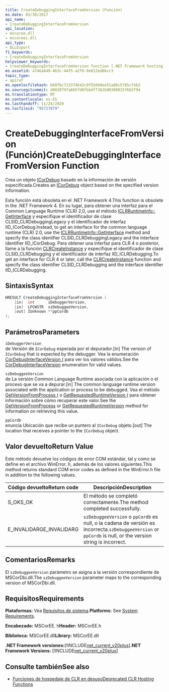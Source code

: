 ```yaml
---
title: CreateDebuggingInterfaceFromVersion (Función)
ms.date: 03/30/2017
api_name:
- CreateDebuggingInterfaceFromVersion
api_location:
- mscoree.dll
- mscoreei.dll
api_type:
- DLLExport
f1_keywords:
- CreateDebuggingInterfaceFromVersion
helpviewer_keywords:
- CreateDebuggingInterfaceFromVersion function [.NET Framework hosting]
ms.assetid: a746a849-463c-44f5-a2f0-9e812ed8bcc3
topic_type:
- apiref
ms.openlocfilehash: b68fbc713374642c9f55d49ee51a88c5785cf4b2
ms.sourcegitcommit: d8020797a6657d0fbbdff362b80300815f682f94
ms.translationtype: MT
ms.contentlocale: es-ES
ms.lasthandoff: 11/24/2020
ms.locfileid: "95727879"
---
```

# <a name="createdebugginginterfacefromversion-function"></a><span data-ttu-id="a44a2-102">CreateDebuggingInterfaceFromVersion (Función)</span><span class="sxs-lookup"><span data-stu-id="a44a2-102">CreateDebuggingInterfaceFromVersion Function</span></span>

<span data-ttu-id="a44a2-103">Crea un objeto [ICorDebug](../debugging/icordebug-interface.md) basado en la información de versión especificada.</span><span class="sxs-lookup"><span data-stu-id="a44a2-103">Creates an [ICorDebug](../debugging/icordebug-interface.md) object based on the specified version information.</span></span>  
  
 <span data-ttu-id="a44a2-104">Esta función está obsoleta en el .NET Framework 4.</span><span class="sxs-lookup"><span data-stu-id="a44a2-104">This function is obsolete in the .NET Framework 4.</span></span> <span data-ttu-id="a44a2-105">En su lugar, para obtener una interfaz para el Common Language Runtime (CLR) 2,0, use el método [ICLRRuntimeInfo:: GetInterface](iclrruntimeinfo-getinterface-method.md) y especifique el identificador de clase CLSID_CLRDebuggingLegacy y el identificador de interfaz IID_ICorDebug.</span><span class="sxs-lookup"><span data-stu-id="a44a2-105">Instead, to get an interface for the common language runtime (CLR) 2.0, use the [ICLRRuntimeInfo::GetInterface](iclrruntimeinfo-getinterface-method.md) method and specify the class identifier CLSID_CLRDebuggingLegacy and the interface identifier IID_ICorDebug.</span></span> <span data-ttu-id="a44a2-106">Para obtener una interfaz para CLR 4 o posterior, llame a la función [CLRCreateInstance](clrcreateinstance-function.md) y especifique el identificador de clase CLSID_CLRDebugging y el identificador de interfaz IID_ICLRDebugging.</span><span class="sxs-lookup"><span data-stu-id="a44a2-106">To get an interface for CLR 4 or later, call the [CLRCreateInstance](clrcreateinstance-function.md) function and specify the class identifier CLSID_CLRDebugging and the interface identifier IID_ICLRDebugging.</span></span>  
  
## <a name="syntax"></a><span data-ttu-id="a44a2-107">Sintaxis</span><span class="sxs-lookup"><span data-stu-id="a44a2-107">Syntax</span></span>  
  
```cpp  
HRESULT CreateDebuggingInterfaceFromVersion (  
    [in]  int      iDebuggerVersion,
    [in]  LPCWSTR  szDebuggeeVersion,
    [out] IUnknown **ppCordb  
);  
```  
  
## <a name="parameters"></a><span data-ttu-id="a44a2-108">Parámetros</span><span class="sxs-lookup"><span data-stu-id="a44a2-108">Parameters</span></span>  

 `iDebuggerVersion`  
 <span data-ttu-id="a44a2-109">de Versión de `ICorDebug` esperada por el depurador.</span><span class="sxs-lookup"><span data-stu-id="a44a2-109">[in] The version of `ICorDebug` that is expected by the debugger.</span></span> <span data-ttu-id="a44a2-110">Vea la enumeración [CorDebugInterfaceVersion (](../debugging/cordebuginterfaceversion-enumeration.md) para ver los valores válidos.</span><span class="sxs-lookup"><span data-stu-id="a44a2-110">See the [CorDebugInterfaceVersion](../debugging/cordebuginterfaceversion-enumeration.md) enumeration for valid values.</span></span>  
  
 `szDebuggeeVersion`  
 <span data-ttu-id="a44a2-111">de La versión Common Language Runtime asociada con la aplicación o el proceso que se va a depurar.</span><span class="sxs-lookup"><span data-stu-id="a44a2-111">[in] The common language runtime version associated with the application or process to be debugged.</span></span> <span data-ttu-id="a44a2-112">Vea el método [GetVersionFromProcess (](getversionfromprocess-function.md) o [GetRequestedRuntimeVersion (](getrequestedruntimeversion-function.md) para obtener información sobre cómo recuperar este valor.</span><span class="sxs-lookup"><span data-stu-id="a44a2-112">See the [GetVersionFromProcess](getversionfromprocess-function.md) or [GetRequestedRuntimeVersion](getrequestedruntimeversion-function.md) method for information on retrieving this value.</span></span>  
  
 `ppCordb`  
 <span data-ttu-id="a44a2-113">enuncia Ubicación que recibe un puntero al `ICorDebug` objeto.</span><span class="sxs-lookup"><span data-stu-id="a44a2-113">[out] The location that receives a pointer to the `ICorDebug` object.</span></span>  
  
## <a name="return-value"></a><span data-ttu-id="a44a2-114">Valor devuelto</span><span class="sxs-lookup"><span data-stu-id="a44a2-114">Return Value</span></span>  

 <span data-ttu-id="a44a2-115">Este método devuelve los códigos de error COM estándar, tal y como se define en el archivo WinError. h, además de los valores siguientes.</span><span class="sxs-lookup"><span data-stu-id="a44a2-115">This method returns standard COM error codes as defined in the WinError.h file in addition to the following values.</span></span>  
  
|<span data-ttu-id="a44a2-116">Código devuelto</span><span class="sxs-lookup"><span data-stu-id="a44a2-116">Return code</span></span>|<span data-ttu-id="a44a2-117">Descripción</span><span class="sxs-lookup"><span data-stu-id="a44a2-117">Description</span></span>|  
|-----------------|-----------------|  
|<span data-ttu-id="a44a2-118">S_OK</span><span class="sxs-lookup"><span data-stu-id="a44a2-118">S_OK</span></span>|<span data-ttu-id="a44a2-119">El método se completó correctamente.</span><span class="sxs-lookup"><span data-stu-id="a44a2-119">The method completed successfully.</span></span>|  
|<span data-ttu-id="a44a2-120">E_INVALIDARG</span><span class="sxs-lookup"><span data-stu-id="a44a2-120">E_INVALIDARG</span></span>|<span data-ttu-id="a44a2-121">`szDebuggeeVersion` o `ppCordb` es null, o la cadena de versión es incorrecta.</span><span class="sxs-lookup"><span data-stu-id="a44a2-121">`szDebuggeeVersion` or `ppCordb` is null, or the version string is incorrect.</span></span>|  
  
## <a name="remarks"></a><span data-ttu-id="a44a2-122">Comentarios</span><span class="sxs-lookup"><span data-stu-id="a44a2-122">Remarks</span></span>  

 <span data-ttu-id="a44a2-123">El `szDebuggeeVersion` parámetro se asigna a la versión correspondiente de MSCorDbi.dll.</span><span class="sxs-lookup"><span data-stu-id="a44a2-123">The `szDebuggeeVersion` parameter maps to the corresponding version of MSCorDbi.dll.</span></span>  
  
## <a name="requirements"></a><span data-ttu-id="a44a2-124">Requisitos</span><span class="sxs-lookup"><span data-stu-id="a44a2-124">Requirements</span></span>  

 <span data-ttu-id="a44a2-125">**Plataformas:** Vea [Requisitos de sistema](../../get-started/system-requirements.md).</span><span class="sxs-lookup"><span data-stu-id="a44a2-125">**Platforms:** See [System Requirements](../../get-started/system-requirements.md).</span></span>  
  
 <span data-ttu-id="a44a2-126">**Encabezado:** MSCorEE. h</span><span class="sxs-lookup"><span data-stu-id="a44a2-126">**Header:** MSCorEE.h</span></span>  
  
 <span data-ttu-id="a44a2-127">**Biblioteca:** MSCorEE.dll</span><span class="sxs-lookup"><span data-stu-id="a44a2-127">**Library:** MSCorEE.dll</span></span>  
  
 <span data-ttu-id="a44a2-128">**.NET Framework versiones:**[!INCLUDE[net_current_v20plus](../../../../includes/net-current-v20plus-md.md)]</span><span class="sxs-lookup"><span data-stu-id="a44a2-128">**.NET Framework Versions:** [!INCLUDE[net_current_v20plus](../../../../includes/net-current-v20plus-md.md)]</span></span>  
  
## <a name="see-also"></a><span data-ttu-id="a44a2-129">Consulte también</span><span class="sxs-lookup"><span data-stu-id="a44a2-129">See also</span></span>

- [<span data-ttu-id="a44a2-130">Funciones de hospedaje de CLR en desuso</span><span class="sxs-lookup"><span data-stu-id="a44a2-130">Deprecated CLR Hosting Functions</span></span>](deprecated-clr-hosting-functions.md)
